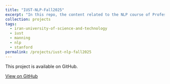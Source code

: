 ```yaml
---
title: "IUST-NLP-Fall2025"
excerpt: "In this repo, the content related to the NLP course of Professor Minai and Etemadi, which is from Chris Manning's course at Stanford, is placed"
collection: projects
tags:
  - iran-university-of-science-and-technology
  - iust
  - manning
  - nlp
  - stanford
permalink: /projects/iust-nlp-fall2025
---
```


This project is available on GitHub.

[View on GitHub](https://github.com/rallm/IUST-NLP-Fall2025)